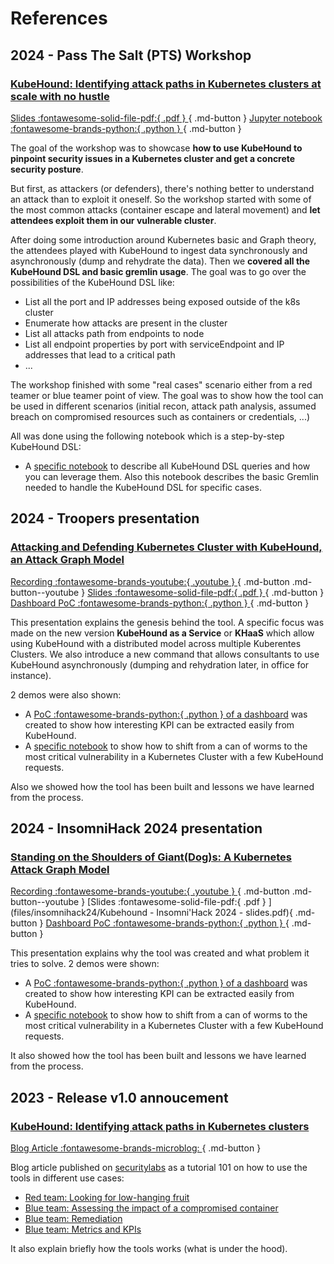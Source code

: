 # References

## 2024 - Pass The Salt (PTS) Workshop
### [KubeHound: Identifying attack paths in Kubernetes clusters at scale with no hustle](https://cfp.pass-the-salt.org/pts2024/talk/WA99YZ/) 

[Slides :fontawesome-solid-file-pdf:{ .pdf } ](files/PassTheSalt24/Kubehound-Workshop-PassTheSalt_2024.pdf){ .md-button } [Jupyter notebook :fontawesome-brands-python:{ .python } ](https://github.com/DataDog/KubeHound/tree/main/deployments/kubehound/notebook/KubehoundDSL_101.ipynb){ .md-button }

The goal of the workshop was to showcase **how to use KubeHound to pinpoint security issues in a Kubernetes cluster and get a concrete security posture**. 

But first, as attackers (or defenders), there's nothing better to understand an attack than to exploit it oneself. So the workshop started with some of the most common attacks (container escape and lateral movement) and **let attendees exploit them in our vulnerable cluster**.

After doing some introduction around Kubernetes basic and Graph theory, the attendees played with KubeHound to ingest data synchronously and asynchronously (dump and rehydrate the data). Then we **covered all the KubeHound DSL and basic gremlin usage**. The goal was to go over the possibilities of the KubeHound DSL like:

* List all the port and IP addresses being exposed outside of the k8s cluster
* Enumerate how attacks are present in the cluster
* List all attacks path from endpoints to node
* List all endpoint properties by port with serviceEndpoint and IP addresses that lead to a critical path
* ...

The workshop finished with some "real cases" scenario either from a red teamer or blue teamer point of view. The goal was to show how the tool can be used in different scenarios (initial recon, attack path analysis, assumed breach on compromised resources such as containers or credentials, ...)

All was done using the following notebook which is a step-by-step KubeHound DSL:

* A [specific notebook](https://github.com/DataDog/KubeHound/tree/main/deployments/kubehound/notebook/KubeHoundDSL_101.ipynb) to describe all KubeHound DSL queries and how you can leverage them. Also this notebook describes the basic Gremlin needed to handle the KubeHound DSL for specific cases.

## 2024 - Troopers presentation
### [Attacking and Defending Kubernetes Cluster with KubeHound, an Attack Graph Model](https://troopers.de/troopers24/talks/t8tc7m/) 

[Recording :fontawesome-brands-youtube:{ .youtube } ](#){ .md-button  .md-button--youtube } [Slides :fontawesome-solid-file-pdf:{ .pdf } ](files/Troopers24/Kubehound-Troopers_2024-slides.pdf){ .md-button } [Dashboard PoC :fontawesome-brands-python:{ .python } ](https://github.com/DataDog/KubeHound/tree/main/scripts/dashboard-demo){ .md-button }

This presentation explains the genesis behind the tool. A specific focus was made on the new version **KubeHound as a Service** or **KHaaS** which allow using KubeHound with a distributed model across multiple Kuberentes Clusters. We also introduce a new command that allows consultants to use KubeHound asynchronously (dumping and rehydration later, in office for instance).

2 demos were also shown:

* A [ PoC :fontawesome-brands-python:{ .python } of a dashboard](#) was created to show how interesting KPI can be extracted easily from KubeHound.
* A [specific notebook](https://github.com/DataDog/KubeHound/tree/main/deployments/kubehound/notebook/KubeHound_demo.ipynb) to show how to shift from a can of worms to the most critical vulnerability in a Kubernetes Cluster with a few KubeHound requests.

Also we showed how the tool has been built and lessons we have learned from the process.

## 2024 - InsomniHack 2024 presentation
### [Standing on the Shoulders of Giant(Dog)s: A Kubernetes Attack Graph Model](https://www.insomnihack.ch/talks-2024/#BZ3UA9) 

[Recording :fontawesome-brands-youtube:{ .youtube } ](https://www.youtube.com/watch?v=sy_ijtW6wmQ){ .md-button  .md-button--youtube } [Slides :fontawesome-solid-file-pdf:{ .pdf } ](files/insomnihack24/Kubehound - Insomni'Hack 2024 - slides.pdf){ .md-button } [Dashboard PoC :fontawesome-brands-python:{ .python } ](https://github.com/DataDog/KubeHound/tree/main/scripts/dashboard-demo){ .md-button }

This presentation explains why the tool was created and what problem it tries to solve. 2 demos were shown:

* A [ PoC :fontawesome-brands-python:{ .python } of a dashboard](#) was created to show how interesting KPI can be extracted easily from KubeHound.
* A [specific notebook](https://github.com/DataDog/KubeHound/tree/main/deployments/kubehound/notebook/InsomniHackDemo.ipynb) to show how to shift from a can of worms to the most critical vulnerability in a Kubernetes Cluster with a few KubeHound requests.

It also showed how the tool has been built and lessons we have learned from the process.

##  2023 - Release v1.0 annoucement 
### [KubeHound: Identifying attack paths in Kubernetes clusters](https://securitylabs.datadoghq.com/articles/kubehound-identify-kubernetes-attack-paths/)

[Blog Article :fontawesome-brands-microblog: ](https://securitylabs.datadoghq.com/articles/kubehound-identify-kubernetes-attack-paths/){ .md-button }

Blog article published on [securitylabs](https://securitylabs.datadoghq.com) as a tutorial 101 on how to use the tools in different use cases:

* [Red team: Looking for low-hanging fruit](https://securitylabs.datadoghq.com/articles/kubehound-identify-kubernetes-attack-paths/#red-team-looking-for-low-hanging-fruit)
* [Blue team: Assessing the impact of a compromised container](https://securitylabs.datadoghq.com/articles/kubehound-identify-kubernetes-attack-paths/#blue-team-assessing-the-impact-of-a-compromised-container)
* [Blue team: Remediation](https://securitylabs.datadoghq.com/articles/kubehound-identify-kubernetes-attack-paths/#blue-team-remediation)
* [Blue team: Metrics and KPIs](https://securitylabs.datadoghq.com/articles/kubehound-identify-kubernetes-attack-paths/#blue-team-metrics-and-kpis)

It also explain briefly how the tools works (what is under the hood).